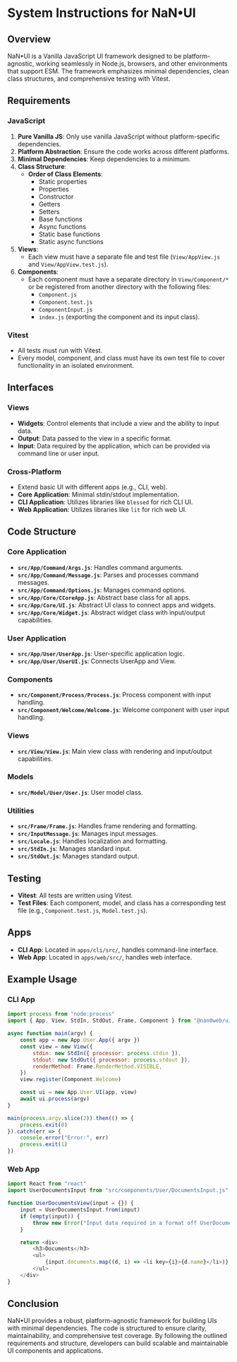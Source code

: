 # System Instructions for NaN•UI

## Overview
NaN•UI is a Vanilla JavaScript UI framework designed to be platform-agnostic, working seamlessly in Node.js, browsers, and other environments that support ESM. The framework emphasizes minimal dependencies, clean class structures, and comprehensive testing with Vitest.

## Requirements

### JavaScript
1. **Pure Vanilla JS**: Only use vanilla JavaScript without platform-specific dependencies.
2. **Platform Abstraction**: Ensure the code works across different platforms.
3. **Minimal Dependencies**: Keep dependencies to a minimum.
4. **Class Structure**:
   - **Order of Class Elements**:
     - Static properties
     - Properties
     - Constructor
     - Getters
     - Setters
     - Base functions
     - Async functions
     - Static base functions
     - Static async functions
5. **Views**:
   - Each view must have a separate file and test file (`View/AppView.js` and `View/AppView.test.js`).
6. **Components**:
   - Each component must have a separate directory in `View/Component/*` or be registered from another directory with the following files:
     - `Component.js`
     - `Component.test.js`
     - `ComponentInput.js`
     - `index.js` (exporting the component and its input class).

### Vitest
- All tests must run with Vitest.
- Every model, component, and class must have its own test file to cover functionality in an isolated environment.

## Interfaces

### Views
- **Widgets**: Control elements that include a view and the ability to input data.
- **Output**: Data passed to the view in a specific format.
- **Input**: Data required by the application, which can be provided via command line or user input.

### Cross-Platform
- Extend basic UI with different apps (e.g., CLI, web).
- **Core Application**: Minimal stdin/stdout implementation.
- **CLI Application**: Utilizes libraries like `blessed` for rich CLI UI.
- **Web Application**: Utilizes libraries like `lit` for rich web UI.

## Code Structure

### Core Application
- **`src/App/Command/Args.js`**: Handles command arguments.
- **`src/App/Command/Message.js`**: Parses and processes command messages.
- **`src/App/Command/Options.js`**: Manages command options.
- **`src/App/Core/CCoreApp.js`**: Abstract base class for all apps.
- **`src/App/Core/UI.js`**: Abstract UI class to connect apps and widgets.
- **`src/App/Core/Widget.js`**: Abstract widget class with input/output capabilities.

### User Application
- **`src/App/User/UserApp.js`**: User-specific application logic.
- **`src/App/User/UserUI.js`**: Connects UserApp and View.

### Components
- **`src/Component/Process/Process.js`**: Process component with input handling.
- **`src/Component/Welcome/Welcome.js`**: Welcome component with user input handling.

### Views
- **`src/View/View.js`**: Main view class with rendering and input/output capabilities.

### Models
- **`src/Model/User/User.js`**: User model class.

### Utilities
- **`src/Frame/Frame.js`**: Handles frame rendering and formatting.
- **`src/InputMessage.js`**: Manages input messages.
- **`src/Locale.js`**: Handles localization and formatting.
- **`src/StdIn.js`**: Manages standard input.
- **`src/StdOut.js`**: Manages standard output.

## Testing
- **Vitest**: All tests are written using Vitest.
- **Test Files**: Each component, model, and class has a corresponding test file (e.g., `Component.test.js`, `Model.test.js`).

## Apps
- **CLI App**: Located in `apps/cli/src/`, handles command-line interface.
- **Web App**: Located in `apps/web/src/`, handles web interface.

## Example Usage

### CLI App
```javascript
import process from "node:process"
import { App, View, StdIn, StdOut, Frame, Component } from "@nan0web/ui"

async function main(argv) {
    const app = new App.User.App({ argv })
    const view = new View({
        stdin: new StdIn({ processor: process.stdin }),
        stdout: new StdOut({ processor: process.stdout }),
        renderMethod: Frame.RenderMethod.VISIBLE,
    })
    view.register(Component.Welcome)

    const ui = new App.User.UI(app, view)
    await ui.process(argv)
}

main(process.argv.slice(2)).then(() => {
    process.exit(0)
}).catch(err => {
    console.error("Error:", err)
    process.exit(1)
})
```

### Web App
```javascript
import React from "react"
import UserDocumentsInput from "src/components/User/DocumentsInput.js"

function UserDocumentsView(input = {}) {
    input = UserDocumentsInput.from(input)
    if (empty(input)) {
        throw new Error("Input data required in a format off UserDocumentsInput")
    }

    return <div>
        <h3>Documents</h3>
        <ul>
            {input.documents.map((d, i) => <li key={i}>{d.name}</li>)}
        </ul>
    </div>
}
```

## Conclusion
NaN•UI provides a robust, platform-agnostic framework for building UIs with minimal dependencies. The code is structured to ensure clarity, maintainability, and comprehensive test coverage. By following the outlined requirements and structure, developers can build scalable and maintainable UI components and applications.
